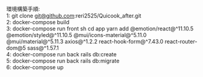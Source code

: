 環境構築手順:<br />
1: git clone git@github.com:reri2525/Quicook_after.git<br />
2: docker-compose build<br />
3: docker-compose run front sh cd app yarn add @emotion/react@^11.10.5 @emotion/styled@^11.10.5 @mui/icons-material@^5.11.0 @mui/material@^5.11.3 axios@^1.2.2 react-hook-form@^7.43.0 react-router-dom@5 sass@^1.57.1<br />
4: docker-compose run back rails db:create<br />
5: docker-compose run back rails db:migrate<br />
6: docker-compose up